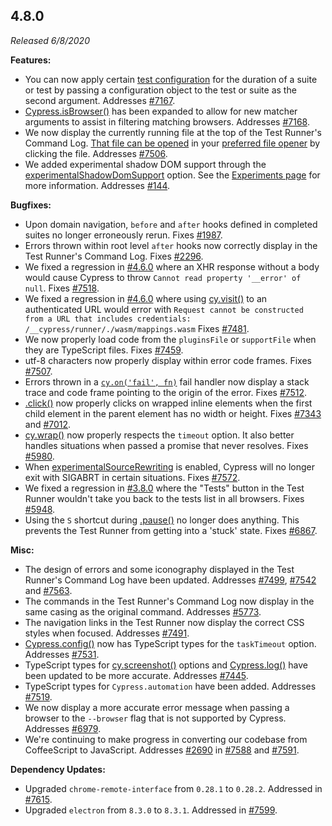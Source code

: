 ## 4.8.0

_Released 6/8/2020_

**Features:**

- You can now apply certain [test configuration](/guides/references/configuration#Test-Configuration) for the duration of a suite or test by passing a configuration object to the test or suite as the second argument. Addresses [#7167](https://github.com/cypress-io/cypress/issues/7167).
- [Cypress.isBrowser()](/api/cypress-api/isbrowser) has been expanded to allow for new matcher arguments to assist in filtering matching browsers. Addresses [#7168](https://github.com/cypress-io/cypress/issues/7168).
- We now display the currently running file at the top of the Test Runner's Command Log. [That file can be opened](/guides/core-concepts/test-runner#Open-files-in-your-IDE) in your [preferred file opener](/guides/tooling/IDE-integration#File-Opener-Preference) by clicking the file. Addresses [#7506](https://github.com/cypress-io/cypress/issues/7506).
- We added experimental shadow DOM support through the [experimentalShadowDomSupport](/guides/references/experiments#Shadow-DOM) option. See the [Experiments page](/guides/references/experiments#Shadow-DOM) for more information. Addresses [#144](https://github.com/cypress-io/cypress/issues/144).

**Bugfixes:**

- Upon domain navigation, `before` and `after` hooks defined in completed suites no longer erroneously rerun. Fixes [#1987](https://github.com/cypress-io/cypress/issues/1987).
- Errors thrown within root level `after` hooks now correctly display in the Test Runner's Command Log. Fixes [#2296](https://github.com/cypress-io/cypress/issues/2296).
- We fixed a regression in [#4.6.0](#4-6-0) where an XHR response without a body would cause Cypress to throw `Cannot read property '__error' of null`. Fixes [#7518](https://github.com/cypress-io/cypress/issues/7518).
- We fixed a regression in [#4.6.0](#4-6-0) where using [cy.visit()](/api/commands/visit) to an authenticated URL would error with `Request cannot be constructed from a URL that includes credentials: /__cypress/runner/./wasm/mappings.wasm` Fixes [#7481](https://github.com/cypress-io/cypress/issues/7481).
- We now properly load code from the `pluginsFile` or `supportFile` when they are TypeScript files. Fixes [#7459](https://github.com/cypress-io/cypress/issues/7459).
- utf-8 characters now properly display within error code frames. Fixes [#7507](https://github.com/cypress-io/cypress/issues/7507).
- Errors thrown in a [`cy.on('fail', fn)`](/api/events/catalog-of-events#Cypress-Events) fail handler now display a stack trace and code frame pointing to the origin of the error. Fixes [#7512](https://github.com/cypress-io/cypress/issues/7512).
- [.click()](/api/commands/click) now properly clicks on wrapped inline elements when the first child element in the parent element has no width or height. Fixes [#7343](https://github.com/cypress-io/cypress/issues/7343) and [#7012](https://github.com/cypress-io/cypress/issues/7012).
- [cy.wrap()](/api/commands/wrap) now properly respects the `timeout` option. It also better handles situations when passed a promise that never resolves. Fixes [#5980](https://github.com/cypress-io/cypress/issues/5980).
- When [experimentalSourceRewriting](/guides/references/experiments) is enabled, Cypress will no longer exit with SIGABRT in certain situations. Fixes [#7572](https://github.com/cypress-io/cypress/issues/7572).
- We fixed a regression in [#3.8.0](#3-8-0) where the "Tests" button in the Test Runner wouldn't take you back to the tests list in all browsers. Fixes [#5948](https://github.com/cypress-io/cypress/issues/5948).
- Using the `S` shortcut during [.pause()](/api/commands/pause) no longer does anything. This prevents the Test Runner from getting into a 'stuck' state. Fixes [#6867](https://github.com/cypress-io/cypress/issues/6867).

**Misc:**

- The design of errors and some iconography displayed in the Test Runner's Command Log have been updated. Addresses [#7499](https://github.com/cypress-io/cypress/issues/7499), [#7542](https://github.com/cypress-io/cypress/issues/7542) and [#7563](https://github.com/cypress-io/cypress/issues/7563).
- The commands in the Test Runner's Command Log now display in the same casing as the original command. Addresses [#5773](https://github.com/cypress-io/cypress/issues/5773).
- The navigation links in the Test Runner now display the correct CSS styles when focused. Addresses [#7491](https://github.com/cypress-io/cypress/issues/7491).
- [Cypress.config()](/api/cypress-api/config) now has TypeScript types for the `taskTimeout` option. Addresses [#7531](https://github.com/cypress-io/cypress/issues/7531).
- TypeScript types for [cy.screenshot()](/api/commands/screenshot) options and [Cypress.log()](/api/cypress-api/cypress-log) have been updated to be more accurate. Addresses [#7445](https://github.com/cypress-io/cypress/issues/7445).
- TypeScript types for `Cypress.automation` have been added. Addresses [#7519](https://github.com/cypress-io/cypress/issues/7519).
- We now display a more accurate error message when passing a browser to the `--browser` flag that is not supported by Cypress. Addresses [#6979](https://github.com/cypress-io/cypress/issues/6979).
- We're continuing to make progress in converting our codebase from CoffeeScript to JavaScript. Addresses [#2690](https://github.com/cypress-io/cypress/issues/2690) in [#7588](https://github.com/cypress-io/cypress/pull/7588) and [#7591](https://github.com/cypress-io/cypress/pull/7591).

**Dependency Updates:**

- Upgraded `chrome-remote-interface` from `0.28.1` to `0.28.2`. Addressed in [#7615](https://github.com/cypress-io/cypress/pull/7615).
- Upgraded `electron` from `8.3.0` to `8.3.1`. Addressed in [#7599](https://github.com/cypress-io/cypress/pull/7599).
